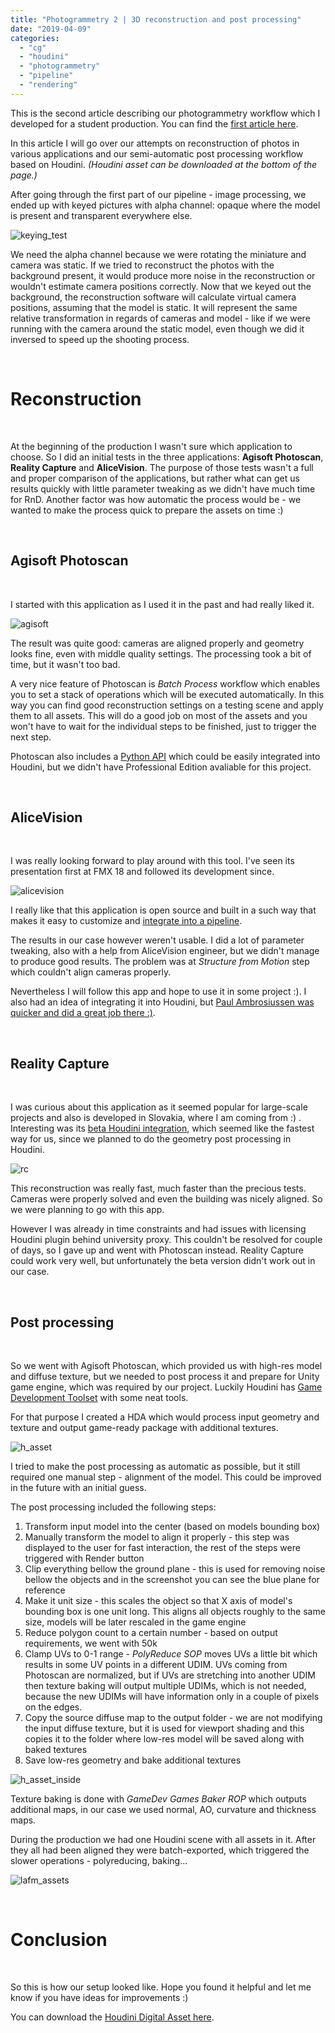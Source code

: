 ```yaml
---
title: "Photogrammetry 2 | 3D reconstruction and post processing"
date: "2019-04-09"
categories: 
  - "cg"
  - "houdini"
  - "photogrammetry"
  - "pipeline"
  - "rendering"
---
```


This is the second article describing our photogrammetry workflow which I developed for a student production. You can find the [first article here](https://jurajtomori.wordpress.com/2018/11/30/photogrammetry-photos-and-colors/).

In this article I will go over our attempts on reconstruction of photos in various applications and our semi-automatic post processing workflow based on Houdini. _(Houdini asset can be downloaded at the bottom of the page.)_

After going through the first part of our pipeline - image processing, we ended up with keyed pictures with alpha channel: opaque where the model is present and transparent everywhere else.

![keying_test](images/keying_test.jpg)

We need the alpha channel because we were rotating the miniature and camera was static. If we tried to reconstruct the photos with the background present, it would produce more noise in the reconstruction or wouldn't estimate camera positions correctly. Now that we keyed out the background, the reconstruction software will calculate virtual camera positions, assuming that the model is static. It will represent the same relative transformation in regards of cameras and model - like if we were running with the camera around the static model, even though we did it inversed to speed up the shooting process.

 

# Reconstruction

 

At the beginning of the production I wasn't sure which application to choose. So I did an initial tests in the three applications: **Agisoft Photoscan**, **Reality Capture** and **AliceVision**. The purpose of those tests wasn't a full and proper comparison of the applications, but rather what can get us results quickly with little parameter tweaking as we didn't have much time for RnD. Another factor was how automatic the process would be - we wanted to make the process quick to prepare the assets on time :)

 

## Agisoft Photoscan

 

I started with this application as I used it in the past and had really liked it.

![agisoft](images/agisoft.jpg)

The result was quite good: cameras are aligned properly and geometry looks fine, even with middle quality settings. The processing took a bit of time, but it wasn't too bad.

A very nice feature of Photoscan is _Batch Process_ workflow which enables you to set a stack of operations which will be executed automatically. In this way you can find good reconstruction settings on a testing scene and apply them to all assets. This will do a good job on most of the assets and you won't have to wait for the individual steps to be finished, just to trigger the next step.

Photoscan also includes a [Python API](https://www.agisoft.com/pdf/photoscan_python_api_1_4_0.pdf) which could be easily integrated into Houdini, but we didn't have Professional Edition avaliable for this project.

 

## AliceVision

 

I was really looking forward to play around with this tool. I've seen its presentation first at FMX 18 and followed its development since.

![alicevision](images/alicevision.jpg)

I really like that this application is open source and built in a such way that makes it easy to customize and [integrate into a pipeline](http://filmicworlds.com/blog/command-line-photogrammetry-with-alicevision/).

The results in our case however weren't usable. I did a lot of parameter tweaking, also with a help from AliceVision engineer, but we didn't manage to produce good results. The problem was at _Structure from Motion_ step which couldn't align cameras properly.

Nevertheless I will follow this app and hope to use it in some project :). I also had an idea of integrating it into Houdini, but [Paul Ambrosiussen was quicker and did a great job there :)](https://www.sidefx.com/tutorials/alicevision-plugin/).

 

## Reality Capture

 

I was curious about this application as it seemed popular for large-scale projects and also is developed in Slovakia, where I am coming from :) . Interesting was its [beta Houdini integration](https://www.sidefx.com/tutorials/reality-capture-plugin-open-beta/), which seemed like the fastest way for us, since we planned to do the geometry post processing in Houdini.

![rc](images/rc.jpg)

This reconstruction was really fast, much faster than the precious tests. Cameras were properly solved and even the building was nicely aligned. So we were planning to go with this app.

However I was already in time constraints and had issues with licensing Houdini plugin behind university proxy. This couldn't be resolved for couple of days, so I gave up and went with Photoscan instead. Reality Capture could work very well, but unfortunately the beta version didn't work out in our case.

 

## Post processing

 

So we went with Agisoft Photoscan, which provided us with high-res model and diffuse texture, but we needed to post process it and prepare for Unity game engine, which was required by our project. Luckily Houdini has [Game Development Toolset](https://www.sidefx.com/tutorials/game-development-toolset-overview/) with some neat tools.

For that purpose I created a HDA which would process input geometry and texture and output game-ready package with additional textures.

![h_asset](images/h_asset.jpg)

I tried to make the post processing as automatic as possible, but it still required one manual step - alignment of the model. This could be improved in the future with an initial guess.

The post processing included the following steps:

1. Transform input model into the center (based on models bounding box)
2. Manually transform the model to align it properly - this step was displayed to the user for fast interaction, the rest of the steps were triggered with Render button
3. Clip everything bellow the ground plane - this is used for removing noise bellow the objects and in the screenshot you can see the blue plane for reference
4. Make it unit size - this scales the object so that X axis of model's bounding box is one unit long. This aligns all objects roughly to the same size, models will be later rescaled in the game engine
5. Reduce polygon count to a certain number - based on output requirements, we went with 50k
6. Clamp UVs to 0-1 range - _PolyReduce SOP_ moves UVs a little bit which results in some UV points in a different UDIM. UVs coming from Photoscan are normalized, but if UVs are stretching into another UDIM then texture baking will output multiple UDIMs, which is not needed, because the new UDIMs will have information only in a couple of pixels on the edges.
7. Copy the source diffuse map to the output folder - we are not modifying the input diffuse texture, but it is used for viewport shading and this copies it to the folder where low-res model will be saved along with baked textures
8. Save low-res geometry and bake additional textures

![h_asset_inside](images/h_asset_inside.jpg)

Texture baking is done with _GameDev Games Baker ROP_ which outputs additional maps, in our case we used normal, AO, curvature and thickness maps.

During the production we had one Houdini scene with all assets in it. After they all had been aligned they were batch-exported, which triggered the slower operations - polyreducing, baking...

![lafm_assets](images/lafm_assets.jpg)

 

# Conclusion

 

So this is how our setup looked like. Hope you found it helpful and let me know if you have ideas for improvements :)

You can download the [Houdini Digital Asset here](https://drive.google.com/open?id=1tmEmc-Jk2u52NLpAqKa-ES1L35mi6AST).
